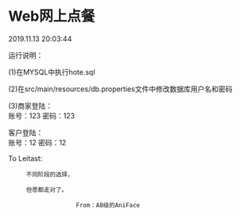 # Web网上点餐
  2019.11.13   20:03:44

运行说明：

(1)在MYSQL中执行hote.sql

(2)在src/main/resources/db.properties文件中修改数据库用户名和密码

(3)商家登陆：<br>
     账号：123   密码：123<br>
   
   客户登陆：<br>
     账号：12    密码：12

To Leitast:

         不同阶段的选择，
   
         但愿都走对了。
   
                       From：A8级的AniFace
